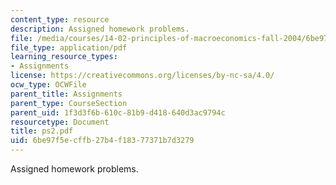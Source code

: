 ```yaml
---
content_type: resource
description: Assigned homework problems.
file: /media/courses/14-02-principles-of-macroeconomics-fall-2004/6be97f5ecffb27b4f18377371b7d3279_ps2.pdf
file_type: application/pdf
learning_resource_types:
- Assignments
license: https://creativecommons.org/licenses/by-nc-sa/4.0/
ocw_type: OCWFile
parent_title: Assignments
parent_type: CourseSection
parent_uid: 1f3d3f6b-610c-81b9-d418-640d3ac9794c
resourcetype: Document
title: ps2.pdf
uid: 6be97f5e-cffb-27b4-f183-77371b7d3279
---
```

Assigned homework problems.